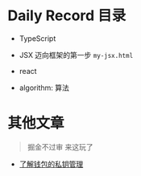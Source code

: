 # Daily Record 目录

- TypeScript

- JSX 迈向框架的第一步 `my-jsx.html`

- react

- algorithm: 算法

# 其他文章

> 掘金不过审 来这玩了

- [了解钱包的私钥管理](./了解钱包的私钥管理.md)
